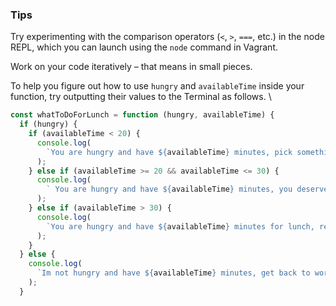 ### Tips

Try experimenting with the comparison operators (`<`, `>`, `===`, etc.) in the node REPL, which you can launch using the `node` command in Vagrant.

Work on your code iteratively – that means in small pieces.

To help you figure out how to use `hungry` and `availableTime` inside your function, try outputting their values to the Terminal as follows.
\

```javascript
const whatToDoForLunch = function (hungry, availableTime) {
  if (hungry) {
    if (availableTime < 20) {
      console.log(
        `You are hungry and have ${availableTime} minutes, pick something up and eat in back in the Lab, where you can get to know your fellow classmates.`
      );
    } else if (availableTime >= 20 && availableTime <= 30) {
      console.log(
        ` You are hungry and have ${availableTime} minutes, you deserve a break and could try a place in Gastown.`
      );
    } else if (availableTime > 30) {
      console.log(
        `You are hungry and have ${availableTime} minutes for lunch, remember how much time we have to spare.`
      );
    }
  } else {
    console.log(
      `Im not hungry and have ${availableTime} minutes, get back to work.`
    );
  }
```
